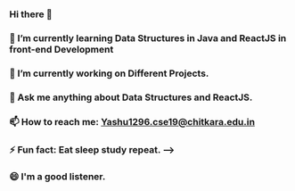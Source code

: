 ### Hi there 👋
### 🌱 I’m currently learning Data Structures in Java and ReactJS in front-end Development
### 🔭 I’m currently working on Different Projects.
### 💬 Ask me anything about Data Structures and ReactJS.
### 📫 How to reach me: Yashu1296.cse19@chitkara.edu.in
### ⚡ Fun fact: Eat sleep study repeat. -->
### 😄 I'm a good listener.


<!--
**Yashugupta3657/Yashugupta3657** is a ✨ _special_ ✨ repository because its `README.md` (this file) appears on your GitHub profile.

Here are some ideas to get you started:

- 🔭 I’m currently working on ...
- 🌱 I’m currently learning ...
- 👯 I’m looking to collaborate on ...
- 🤔 I’m looking for help with ...
- 💬 Ask me about ...
- 📫 How to reach me: ...
- 😄 Pronouns: ...
- ⚡ Fun fact: ...
-->
